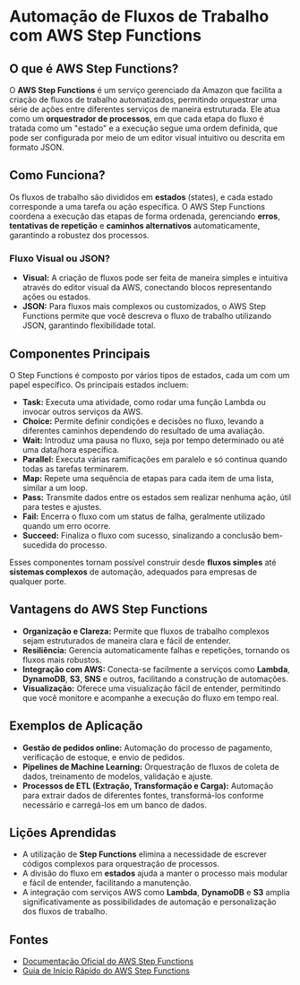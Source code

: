# Automação de Fluxos de Trabalho com AWS Step Functions

## O que é AWS Step Functions?

O **AWS Step Functions** é um serviço gerenciado da Amazon que facilita a criação de fluxos de trabalho automatizados, permitindo orquestrar uma série de ações entre diferentes serviços de maneira estruturada. Ele atua como um **orquestrador de processos**, em que cada etapa do fluxo é tratada como um "estado" e a execução segue uma ordem definida, que pode ser configurada por meio de um editor visual intuitivo ou descrita em formato JSON.

## Como Funciona?

Os fluxos de trabalho são divididos em **estados** (states), e cada estado corresponde a uma tarefa ou ação específica. O AWS Step Functions coordena a execução das etapas de forma ordenada, gerenciando **erros**, **tentativas de repetição** e **caminhos alternativos** automaticamente, garantindo a robustez dos processos.

### Fluxo Visual ou JSON?

- **Visual:** A criação de fluxos pode ser feita de maneira simples e intuitiva através do editor visual da AWS, conectando blocos representando ações ou estados.
- **JSON:** Para fluxos mais complexos ou customizados, o AWS Step Functions permite que você descreva o fluxo de trabalho utilizando JSON, garantindo flexibilidade total.

## Componentes Principais

O Step Functions é composto por vários tipos de estados, cada um com um papel específico. Os principais estados incluem:

- **Task:** Executa uma atividade, como rodar uma função Lambda ou invocar outros serviços da AWS.
- **Choice:** Permite definir condições e decisões no fluxo, levando a diferentes caminhos dependendo do resultado de uma avaliação.
- **Wait:** Introduz uma pausa no fluxo, seja por tempo determinado ou até uma data/hora específica.
- **Parallel:** Executa várias ramificações em paralelo e só continua quando todas as tarefas terminarem.
- **Map:** Repete uma sequência de etapas para cada item de uma lista, similar a um loop.
- **Pass:** Transmite dados entre os estados sem realizar nenhuma ação, útil para testes e ajustes.
- **Fail:** Encerra o fluxo com um status de falha, geralmente utilizado quando um erro ocorre.
- **Succeed:** Finaliza o fluxo com sucesso, sinalizando a conclusão bem-sucedida do processo.

Esses componentes tornam possível construir desde **fluxos simples** até **sistemas complexos** de automação, adequados para empresas de qualquer porte.

## Vantagens do AWS Step Functions

- **Organização e Clareza:** Permite que fluxos de trabalho complexos sejam estruturados de maneira clara e fácil de entender.
- **Resiliência:** Gerencia automaticamente falhas e repetições, tornando os fluxos mais robustos.
- **Integração com AWS:** Conecta-se facilmente a serviços como **Lambda**, **DynamoDB**, **S3**, **SNS** e outros, facilitando a construção de automações.
- **Visualização:** Oferece uma visualização fácil de entender, permitindo que você monitore e acompanhe a execução do fluxo em tempo real.

## Exemplos de Aplicação

- **Gestão de pedidos online:** Automação do processo de pagamento, verificação de estoque, e envio de pedidos.
- **Pipelines de Machine Learning:** Orquestração de fluxos de coleta de dados, treinamento de modelos, validação e ajuste.
- **Processos de ETL (Extração, Transformação e Carga):** Automação para extrair dados de diferentes fontes, transformá-los conforme necessário e carregá-los em um banco de dados.

## Lições Aprendidas

- A utilização de **Step Functions** elimina a necessidade de escrever códigos complexos para orquestração de processos.
- A divisão do fluxo em **estados** ajuda a manter o processo mais modular e fácil de entender, facilitando a manutenção.
- A integração com serviços AWS como **Lambda**, **DynamoDB** e **S3** amplia significativamente as possibilidades de automação e personalização dos fluxos de trabalho.

## Fontes

- [Documentação Oficial do AWS Step Functions](https://docs.aws.amazon.com/step-functions/latest/dg/welcome.html)
- [Guia de Início Rápido do AWS Step Functions](https://docs.aws.amazon.com/step-functions/latest/dg/getting-started.html)
